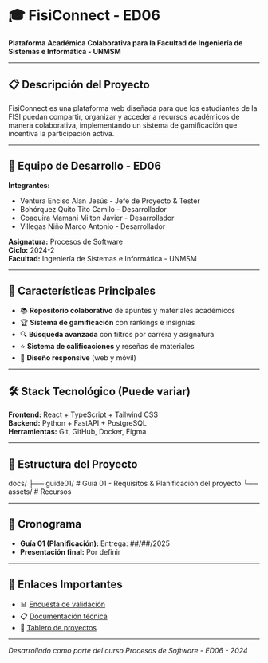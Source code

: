 # 🎓 FisiConnect - ED06

**Plataforma Académica Colaborativa para la Facultad de Ingeniería de Sistemas e Informática - UNMSM**

---

## 📋 Descripción del Proyecto

FisiConnect es una plataforma web diseñada para que los estudiantes de la FISI puedan compartir, organizar y acceder a recursos académicos de manera colaborativa, implementando un sistema de gamificación que incentiva la participación activa.

---

## 👥 Equipo de Desarrollo - ED06

**Integrantes:**
- Ventura Enciso Alan Jesús - Jefe de Proyecto & Tester
- Bohórquez Quito Tito Camilo - Desarrollador
- Coaquira Mamani Milton Javier - Desarrollador
- Villegas Niño Marco Antonio - Desarrollador

**Asignatura:** Procesos de Software  
**Ciclo:** 2024-2  
**Facultad:** Ingeniería de Sistemas e Informática - UNMSM

---

## 🚀 Características Principales

- 📚 **Repositorio colaborativo** de apuntes y materiales académicos
- 🏆 **Sistema de gamificación** con rankings e insignias
- 🔍 **Búsqueda avanzada** con filtros por carrera y asignatura
- ⭐ **Sistema de calificaciones** y reseñas de materiales
- 📱 **Diseño responsive** (web y móvil)

---

## 🛠️ Stack Tecnológico (Puede variar)

**Frontend:** React + TypeScript + Tailwind CSS  
**Backend:** Python + FastAPI + PostgreSQL  
**Herramientas:** Git, GitHub, Docker, Figma

---

## 📁 Estructura del Proyecto
docs/
├── guide01/ # Guía 01 - Requisitos & Planificación del proyecto
└── assets/ # Recursos

---

## 📅 Cronograma

- **Guía 01 (Planificación):** Entrega: ##/##/2025
- **Presentación final:** Por definir

---

## 🔗 Enlaces Importantes

- 📊 [Encuesta de validación](https://forms.gle/ksuaajfXY4p3QE18A)
- 📋 [Documentación técnica](./docs/)
- 🎯 [Tablero de proyectos]([enlace-al-tablero])

---

*Desarrollado como parte del curso Procesos de Software - ED06 - 2024*
